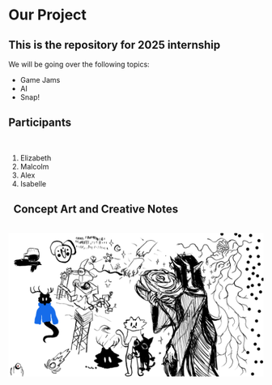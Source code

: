  Our Project
================


 This is the repository for 2025 internship
--------------------------------------------

We will be going over the following topics:
- Game Jams
- AI
- Snap!


 Participants
----------------
                                              
1. Elizabeth
2. Malcolm
3. Alex
4. Isabelle


  Concept Art and Creative Notes
----------------------------------
                                              
![First Collaborative Drawing by Malcolm and Elizabeth](./art/FirstCollabrativeDrawing.png)
